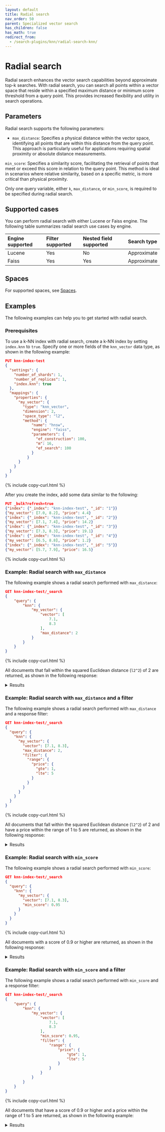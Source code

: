 ```yaml
---
layout: default
title: Radial search
nav_order: 50
parent: Specialized vector search
has_children: false
has_math: true
redirect_from:
  - /search-plugins/knn/radial-search-knn/
---
```


# Radial search

Radial search enhances the vector search capabilities beyond approximate top-k searches. With radial search, you can search all points within a vector space that reside within a specified maximum distance or minimum score threshold from a query point. This provides increased flexibility and utility in search operations.

## Parameters

Radial search supports the following parameters:

- `max_distance`: Specifies a physical distance within the vector space, identifying all points that are within this distance from the query point. This approach is particularly useful for applications requiring spatial proximity or absolute distance measurements.

`min_score`: Specifies a similarity score, facilitating the retrieval of points that meet or exceed this score in relation to the query point. This method is ideal in scenarios where relative similarity, based on a specific metric, is more critical than physical proximity.

Only one query variable, either `k`, `max_distance`, or `min_score`, is required to be specified during radial search. 

## Supported cases

You can perform radial search with either Lucene or Faiss engine. The following table summarizes radial search use cases by engine.

| Engine supported  | Filter supported  | Nested field supported | Search type  |
| :--- | :--- | :--- | :--- |
| Lucene           | Yes             | No                  | Approximate    |
| Faiss            | Yes             | Yes                   | Approximate    |

## Spaces

For supported spaces, see [Spaces]({{site.url}}{{site.baseurl}}/search-plugins/knn/approximate-knn/#spaces).

## Examples

The following examples can help you to get started with radial search.

### Prerequisites

To use a k-NN index with radial search, create a k-NN index by setting `index.knn` to `true`. Specify one or more fields of the `knn_vector` data type, as shown in the following example:

```json
PUT knn-index-test
{
  "settings": {
    "number_of_shards": 1,
    "number_of_replicas": 1,
    "index.knn": true
  },
  "mappings": {
    "properties": {
      "my_vector": {
        "type": "knn_vector",
        "dimension": 2,
        "space_type": "l2",
        "method": {
            "name": "hnsw",
            "engine": "faiss",
            "parameters": {
              "ef_construction": 100,
              "m": 16,
              "ef_search": 100
            }
          }
      }
    }
  }
}
```
{% include copy-curl.html %}

After you create the index, add some data similar to the following:

```json
PUT _bulk?refresh=true
{"index": {"_index": "knn-index-test", "_id": "1"}}
{"my_vector": [7.0, 8.2], "price": 4.4}
{"index": {"_index": "knn-index-test", "_id": "2"}}
{"my_vector": [7.1, 7.4], "price": 14.2}
{"index": {"_index": "knn-index-test", "_id": "3"}}
{"my_vector": [7.3, 8.3], "price": 19.1}
{"index": {"_index": "knn-index-test", "_id": "4"}}
{"my_vector": [6.5, 8.8], "price": 1.2}
{"index": {"_index": "knn-index-test", "_id": "5"}}
{"my_vector": [5.7, 7.9], "price": 16.5}

```
{% include copy-curl.html %}

### Example: Radial search with `max_distance`

The following example shows a radial search performed with `max_distance`:

```json
GET knn-index-test/_search
{
    "query": {
        "knn": {
            "my_vector": {
                "vector": [
                    7.1,
                    8.3
                ],
                "max_distance": 2
            }
        }
    }
}
```
{% include copy-curl.html %}

All documents that fall within the squared Euclidean distance (`l2^2`) of 2 are returned, as shown in the following response:

<details markdown="block">
  <summary>
    Results
  </summary>
  {: .text-delta}

```json
{
    "took": 6,
    "timed_out": false,
    "_shards": {
        "total": 1,
        "successful": 1,
        "skipped": 0,
        "failed": 0
    },
    "hits": {
        "total": {
            "value": 4,
            "relation": "eq"
        },
        "max_score": 0.98039204,
        "hits": [
            {
                "_index": "knn-index-test",
                "_id": "1",
                "_score": 0.98039204,
                "_source": {
                    "my_vector": [
                        7.0,
                        8.2
                    ],
                    "price": 4.4
                }
            },
            {
                "_index": "knn-index-test",
                "_id": "3",
                "_score": 0.9615384,
                "_source": {
                    "my_vector": [
                        7.3,
                        8.3
                    ],
                    "price": 19.1
                }
            },
            {
                "_index": "knn-index-test",
                "_id": "4",
                "_score": 0.62111807,
                "_source": {
                    "my_vector": [
                        6.5,
                        8.8
                    ],
                    "price": 1.2
                }
            },
            {
                "_index": "knn-index-test",
                "_id": "2",
                "_score": 0.5524861,
                "_source": {
                    "my_vector": [
                        7.1,
                        7.4
                    ],
                    "price": 14.2
                }
            }
        ]
    }
}
```
</details>

### Example: Radial search with `max_distance` and a filter

The following example shows a radial search performed with `max_distance` and a response filter:

```json
GET knn-index-test/_search
{
  "query": {
    "knn": {
      "my_vector": {
        "vector": [7.1, 8.3],
        "max_distance": 2,
        "filter": {
          "range": {
            "price": {
              "gte": 1,
              "lte": 5
            }
          }
        }
      }
    }
  }
}
```
{% include copy-curl.html %}

All documents that fall within the squared Euclidean distance (`l2^2`) of 2 and have a price within the range of 1 to 5 are returned, as shown in the following response:

<details markdown="block">
  <summary>
    Results
  </summary>
  {: .text-delta}

```json
{
    "took": 4,
    "timed_out": false,
    "_shards": {
        "total": 1,
        "successful": 1,
        "skipped": 0,
        "failed": 0
    },
    "hits": {
        "total": {
            "value": 2,
            "relation": "eq"
        },
        "max_score": 0.98039204,
        "hits": [
            {
                "_index": "knn-index-test",
                "_id": "1",
                "_score": 0.98039204,
                "_source": {
                    "my_vector": [
                        7.0,
                        8.2
                    ],
                    "price": 4.4
                }
            },
            {
                "_index": "knn-index-test",
                "_id": "4",
                "_score": 0.62111807,
                "_source": {
                    "my_vector": [
                        6.5,
                        8.8
                    ],
                    "price": 1.2
                }
            }
        ]
    }
}
```
</details>

### Example: Radial search with `min_score`

The following example shows a radial search performed with `min_score`:

```json
GET knn-index-test/_search
{
  "query": {
    "knn": {
      "my_vector": {
        "vector": [7.1, 8.3],
        "min_score": 0.95
      }
    }
  }
}
```
{% include copy-curl.html %}

All documents with a score of 0.9 or higher are returned, as shown in the following response:

<details markdown="block">
  <summary>
    Results
  </summary>
  {: .text-delta}

```json
{
    "took": 3,
    "timed_out": false,
    "_shards": {
        "total": 1,
        "successful": 1,
        "skipped": 0,
        "failed": 0
    },
    "hits": {
        "total": {
            "value": 2,
            "relation": "eq"
        },
        "max_score": 0.98039204,
        "hits": [
            {
                "_index": "knn-index-test",
                "_id": "1",
                "_score": 0.98039204,
                "_source": {
                    "my_vector": [
                        7.0,
                        8.2
                    ],
                    "price": 4.4
                }
            },
            {
                "_index": "knn-index-test",
                "_id": "3",
                "_score": 0.9615384,
                "_source": {
                    "my_vector": [
                        7.3,
                        8.3
                    ],
                    "price": 19.1
                }
            }
        ]
    }
}
```
</details>

### Example: Radial search with `min_score` and a filter

The following example shows a radial search performed with `min_score` and a response filter:

```json
GET knn-index-test/_search
{
    "query": {
        "knn": {
            "my_vector": {
                "vector": [
                    7.1,
                    8.3
                ],
                "min_score": 0.95,
                "filter": {
                    "range": {
                        "price": {
                            "gte": 1,
                            "lte": 5
                        }
                    }
                }
            }
        }
    }
}
```
{% include copy-curl.html %}

All documents that have a score of 0.9 or higher and a price within the range of 1 to 5 are returned, as shown in the following example:

<details markdown="block">
  <summary>
    Results
  </summary>
  {: .text-delta}

```json
{
    "took": 4,
    "timed_out": false,
    "_shards": {
        "total": 1,
        "successful": 1,
        "skipped": 0,
        "failed": 0
    },
    "hits": {
        "total": {
            "value": 1,
            "relation": "eq"
        },
        "max_score": 0.98039204,
        "hits": [
            {
                "_index": "knn-index-test",
                "_id": "1",
                "_score": 0.98039204,
                "_source": {
                    "my_vector": [
                        7.0,
                        8.2
                    ],
                    "price": 4.4
                }
            }
        ]
    }
}
```
</details>
